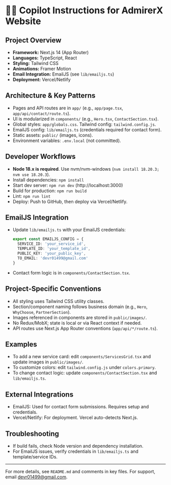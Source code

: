 # 🧑‍💻 Copilot Instructions for AdmirerX Website

## Project Overview
- **Framework:** Next.js 14 (App Router)
- **Languages:** TypeScript, React
- **Styling:** Tailwind CSS
- **Animations:** Framer Motion
- **Email Integration:** EmailJS (see `lib/emailjs.ts`)
- **Deployment:** Vercel/Netlify

## Architecture & Key Patterns
- Pages and API routes are in `app/` (e.g., `app/page.tsx`, `app/api/contact/route.ts`).
- UI is modularized in `components/` (e.g., `Hero.tsx`, `ContactSection.tsx`).
- Global styles: `app/globals.css`. Tailwind config: `tailwind.config.js`.
- EmailJS config: `lib/emailjs.ts` (credentials required for contact form).
- Static assets: `public/` (images, icons).
- Environment variables: `.env.local` (not committed).

## Developer Workflows
- **Node 18.x is required**. Use nvm/nvm-windows (`nvm install 18.20.3; nvm use 18.20.3`).
- Install dependencies: `npm install`
- Start dev server: `npm run dev` (http://localhost:3000)
- Build for production: `npm run build`
- Lint: `npm run lint`
- Deploy: Push to GitHub, then deploy via Vercel/Netlify.

## EmailJS Integration
- Update `lib/emailjs.ts` with your EmailJS credentials:
  ```ts
  export const EMAILJS_CONFIG = {
    SERVICE_ID: 'your_service_id',
    TEMPLATE_ID: 'your_template_id',
    PUBLIC_KEY: 'your_public_key',
    TO_EMAIL: 'devr01499@gmail.com'
  }
  ```
- Contact form logic is in `components/ContactSection.tsx`.

## Project-Specific Conventions
- All styling uses Tailwind CSS utility classes.
- Section/component naming follows business domain (e.g., `Hero`, `WhyChoose`, `PartnerSection`).
- Images referenced in components are stored in `public/images/`.
- No Redux/MobX; state is local or via React context if needed.
- API routes use Next.js App Router conventions (`app/api/*/route.ts`).

## Examples
- To add a new service card: edit `components/ServicesGrid.tsx` and update images in `public/images/`.
- To customize colors: edit `tailwind.config.js` under `colors.primary`.
- To change contact logic: update `components/ContactSection.tsx` and `lib/emailjs.ts`.

## External Integrations
- EmailJS: Used for contact form submissions. Requires setup and credentials.
- Vercel/Netlify: For deployment. Vercel auto-detects Next.js.

## Troubleshooting
- If build fails, check Node version and dependency installation.
- For EmailJS issues, verify credentials in `lib/emailjs.ts` and template/service IDs.

---
For more details, see `README.md` and comments in key files. For support, email devr01499@gmail.com.
